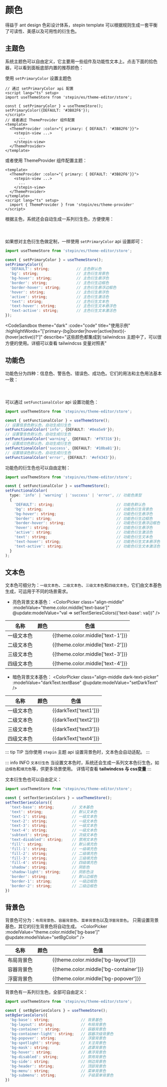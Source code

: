 <script setup>
  import { ref, watch, reactive} from 'vue';
  import ColorPicker from 'stepin/es/color-picker';
  import LabelWrapper from 'stepin/es/label-wrapper';
  import useThemeStore from 'stepin/es/theme-editor/store';
  import CodeSandbox from 'stepin/es/code-sandbox';
  import {storeToRefs} from 'pinia'

  const themeStore = useThemeStore();

  const { setPrimaryColor, setFont, setFunctionalColor, setTextSeriesColors, setBgSeriesColors } = themeStore;
  const { theme } = storeToRefs(themeStore);
  
  const color = ref(theme.value.color.primary.DEFAULT)
  setFont({'font-size': '16px'})

  watch(color, (val) => setPrimaryColor({DEFAULT: val}));

  const code = `
<button class="bg-primary text-text-inverse px-2 py-[2px] rounded">默认色</button>
<span class="text-primary-text hover:text-primary-text-hover font-bold ml-2">文本色</span>
<span class="text-primary-text-active ml-2 font-bold">文本激活色</span>
<span class="p-1 border border-solid border-primary-border hover:border-primary-border-hover ml-2">边框色</span>
<span class="bg-primary-bg inline-block p-1 hover:bg-primary-bg-hover ml-2">背景色</span>`

  const functionColors = [
    {title: '信息色', key: 'info'},
    {title: '警告色', key: 'warning'},
    {title: '成功色', key: 'success'},
    {title: '错误色', key: 'error'},
  ]

  const darkText = reactive({
    textBase: '#fff',
    text1: 'rgb(255, 255, 255)',
    text2: 'rgba(255, 255, 255, 0.85)',
    text3: 'rgba(255, 255, 255, 0.65)',
    text4: 'rgba(255, 255, 255, 0.45)',
  })

  setBgSeriesColors({'bg-base': '#23272E'}, true, '.dark-text-picker+table')

  function setDarkText(val) {
    const modify = setTextSeriesColors({'text-base': val}, '.dark-text-picker+table')
    console.log()
    darkText.textBase = val
    darkText.text1 = modify['text-1']
    darkText.text2 = modify['text-2']
    darkText.text3 = modify['text-3']
    darkText.text4 = modify['text-4']
  }

  const bgColor = reactive({
    bgBase: '#fff',
    bgLayout: '#fff',
    bgContainer: '#fff',
    bgPopover: '#fff',
  })

  function setBgColor(color) {
    const modify = setBgSeriesColors({'bg-base': color})
    setBgSeriesColors({'bg-side': modify['bg-layout']})
  }

</script>
# 颜色
得益于 ant design 色彩设计体系，stepin template 可以根据规则生成一套平衡了可读性、美感以及可用性的衍生色。
## 主题色
系统主题色可以自由定义，它主要用一些组件及功能性文本上。点击下面的拾色器，可以看到面板底部内置的推荐颜色：
<ColorPicker v-model="color" />

使用 `setPrimaryColor` 设置主题色

```vue
// 通过 setPrimaryColor api 配置
<script lang="ts" setup>
import useThemeStore from 'stepin/es/theme-editor/store';

const { setPrimaryColor } = useThemeStore();
setPrimaryColor({DEFAULT: '#3B82F6'});
</script>
// 或者通过 ThemeProvider 组件配置
<template>
  <ThemeProvider :color="{ primary: { DEFAULT: '#3B82F6'}}">
    <stepin-view ...>
      ...
    </stepin-view>
  </ThemeProvider>
</template>
```
或者使用 ThemeProvider 组件配置主题：
```vue
<template>
  <ThemeProvider :color="{ primary: { DEFAULT: '#3B82F6'}}">
    <stepin-view ...>
      ...
    </stepin-view>
  </ThemeProvider>
</template>
<script lang="ts" setup>
  import { ThemeProvider } from 'stepin/es/theme-provider'
</script>
```
根据主色，系统还会自动生成一系列衍生色，方便使用：
<div style="display: flex; algin-items:center;">
  <ColorPicker v-model="color" />
  <div class="color-palate">
    <div class="color-item" :style="`background: var(--color-primary-${i})`" v-for="i in 10" />
  </div>
</div>

如果想对主色衍生色做定制，一样使用 `setPrimaryColor` api 设置即可：

```ts
import useThemeStore from 'stepin/es/theme-editor/store';

const { setPrimaryColor } = useThemeStore();
setPrimaryColor({
  'DEFAULT': string;            // 主色默认色
  'bg': string;                 // 主色衍生背景色
  'bg-hover': string;           // 主色衍生悬浮色
  'border': string;             // 主色衍生边框色
  'border-hover': string;       // 主色衍生悬浮边框色
  'hover': string;              // 主色衍生悬浮色
  'active': string;             // 主色衍生激活色
  'text': string;               // 主色衍生文本色
  'text-hover': string;         // 主色衍生文本悬浮色
  'text-active': string;        // 主色衍生文本激活色
});
```
<CodeSandbox
  theme="dark"
  :code="code"
  title="使用示例"
  :highlightWords="['primary-(bg|border|hover|active|text)(-(hover|active))?']"
  describe="这些颜色都集成到 tailwindcss 主题中了，可以很方便的使用。详细可以查看 tailwindcss 变量对照表"
>
  <div v-html="code"></div>
</CodeSandbox>

## 功能色
功能色分为四种：信息色、警告色、错误色、成功色。它们的用法和主色用法基本一致：
<LabelWrapper :label="color.title" v-for="color in functionColors">
  <div class="flex items-center">
    <ColorPicker
      :modelValue="theme.color[color.key].DEFAULT"
      @update:modelValue="val => setFunctionalColor(color.key, {DEFAULT: val})"
    />
    <div class="color-palate">
      <div class="color-item" :style="`background: var(--color-${color.key}-${i})`" v-for="i in 10"></div>
    </div>
  </div>
</LabelWrapper>

可以通过 `setFunctionalColor` api 设置功能色：
```ts
import useThemeStore from 'stepin/es/theme-editor/store';

const { setFunctionalColor } = useThemeStore();
// 设置信息色默认色，自动生成衍生色
setFunctionalColor('info', {DEFAULT: '#0ea5e9'});
// 设置警告色默认色，自动生成衍生色
setFunctionalColor('warning', {DEFAULT: '#f97316'});
// 设置成功色默认色，自动生成衍生色
setFunctionalColor('success', {DEFAULT: '#10ba81'});
// 设置错误色默认色，自动生成衍生色
setFunctionalColor('error', {DEFAULT: '#ef4343'});
```
功能色的衍生色也可以自由定制：
```ts
import useThemeStore from 'stepin/es/theme-editor/store';

const { setFunctionalColor } = useThemeStore();
setFunctionalColor(
  type: 'info' | 'warning' | 'success' | 'error', // 功能色类型
  {
    'DEFAULT': string;                            // 功能色默认色
    'bg': string;                                 // 功能色衍生背景色
    'bg-hover': string;                           // 功能色衍生悬浮色
    'border': string;                             // 功能色衍生边框色
    'border-hover': string;                       // 功能色衍生悬浮边框色
    'hover': string;                              // 功能色衍生悬浮色
    'active': string;                             // 功能色衍生激活色
    'text': string;                               // 功能色衍生文本色
    'text-hover': string;                         // 功能色衍生文本悬浮色
    'text-active': string;                        // 功能色衍生文本激活色
  }
);
```
## 文本色
文本色可细分为：`一级文本色`、`二级文本色`、`三级文本色`和`四级文本色`，它们由文本基色生成，可运用于不同的场景需求。
* 亮色背景文本基色：
<ColorPicker class="align-middle" :modelValue="theme.color.middle['text-base']" @update:modelValue="val => setTextSeriesColors({'text-base': val})" />

| 名称 | 颜色 | 色值 |
|--|:--:|--|
|一级文本色|<div class="bg-text rounded inline-block h-5 w-5"></div>|{{theme.color.middle['text-1']}}|
|二级文本色|<div class="bg-text-2 rounded inline-block h-5 w-5"></div>|{{theme.color.middle['text-2']}}|
|三级文本色|<div class="bg-text-3 rounded inline-block h-5 w-5"></div>|{{theme.color.middle['text-3']}}|
|四级文本色|<div class="bg-text-4 rounded inline-block h-5 w-5"></div>|{{theme.color.middle['text-4']}}|

* 暗色背景文本基色：
<ColorPicker class="align-middle dark-text-picker" :modelValue="darkText.textBase"
@update:modelValue="setDarkText" />

| 名称 | 颜色 | 色值 |
|--|:--:|--|
|一级文本色|<div class="bg-text rounded inline-block h-5 w-5"></div>|{{darkText['text1']}}|
|二级文本色|<div class="bg-text-2 rounded inline-block h-5 w-5"></div>|{{darkText['text2']}}|
|三级文本色|<div class="bg-text-3 rounded inline-block h-5 w-5"></div>|{{darkText['text3']}}|
|四级文本色|<div class="bg-text-4 rounded inline-block h-5 w-5"></div>|{{darkText['text4']}}|

::: tip TIP
当你使用 `stepin` 主题 api 设置背景色时，文本色会自动适配。
:::

::: info INFO `文本衍生色`
当设置文本色时，系统还会生成一系列文本色衍生色，如`边框色`和`填充色`等，供更多场景使用。
详情可查看 **tailwindcss 与 css变量**
:::

文本衍生色也可以自由定义：
``` ts
import useThemeStore from 'stepin/es/theme-editor/store';

const { setTextSeriesColors } = useThemeStore();
setTextSeriesColors({
  'text-base': string;        // 文本基色
  'text': string;             // 默认文本色
  'text-1': string;           // 一级文本色
  'text-2': string;           // 一级文本色
  'text-3': string;           // 一级文本色
  'text-4': string;           // 一级文本色
  'subtext': string;          // 次级文本色
  'text-disabled': string;    // 禁用文本色
  'fill': string;             // 默认填充色
  'fill-1': string;           // 一级填充色
  'fill-2': string;           // 二级填充色
  'fill-3': string;           // 三级填充色
  'fill-4': string;           // 四级填充色
  'shadow': string;           // 阴影色
  'shadow-light': string;     // 阴影色淡
  'border': string;           // 默认边框色
  'border-1': string;         // 一级边框色
  'border-2': string;         // 二级边框色
})
```
## 背景色
背景色可分为：`布局背景色`、`容器背景色`、`菜单背景色`以及`浮窗背景色`。
只需设置背景基色，其它的衍生背景色将自动生成。
<ColorPicker :modelValue="theme.color.middle['bg-base']" @update:modelValue="setBgColor" />

|名称|颜色|色值|
|--|--|--|
|布局背景色|<div class="h-5 w-5 bg-layout border border-solid border-border"></div>|{{theme.color.middle['bg-layout']}}|
|容器背景色|<div class="h-5 w-5 bg-container border border-solid border-border"></div>|{{theme.color.middle['bg-container']}}|
|浮窗背景色|<div class="h-5 w-5 bg-popover border border-solid border-border"></div>|{{theme.color.middle['bg-popover']}}|

背景色有一系列衍生色，全部可自由定义：
```ts
import useThemeStore from 'stepin/es/theme-editor/store';

const { setBgSeriesColors } = useThemeStore();
setBgSeriesColors({
  'bg-base': string;              // 背景基色
  'bg-layout': string;            // 布局背景色
  'bg-container': string;         // 容器背景色
  'bg-container-light': string;   // 容器次级背景色
  'bg-popover': string;           // 浮窗背景色
  'bg-spotlight': string;         // 关注背景色
  'bg-mask': string;              // 遮罩背景色
  'bg-hover': string;             // 悬浮背景色
  'bg-disabled': string;          // 禁用背景色
  'bg-side': string;              // 侧边背景色
  'bg-header': string;            // 顶部背景色
  'bg-menu': string;              // 菜单背景色
  'bg-submenu': string;           // 子级菜单背景色
})
```

<style lang="less">
.color-palate {
  display: inline-grid;
  margin-left: 24px;
  grid-template-columns: repeat(10, 1fr);
  border: 1px solid var(--color-border);
  border-radius: 2px;
  overflow: hidden;
  .color-item {
    width: 24px;
    height: 24px;
  }
}
.dark-text-picker+table {
  color: var(--color-text);
  th {
    background: var(--color-bg-container-light);
    color: var(--color-text-2);
    border-color: var(--color-border);
  }
  td {
    border-color: var(--color-border);
  }
  tr {
    background: var(--color-bg-container);
  }
  tr:nth-child(2n) {
    background: var(--color-bg-container-light);
  }
  tr:nth-child(1) {
    color: var(--color-text);
  }
  tr:nth-child(2) {
    color: var(--color-text-2);
  }
  tr:nth-child(3) {
    color: var(--color-text-3);
  }
  tr:nth-child(4) {
    color: var(--color-text-4);
  }
}
.vp-doc table {
  tr:nth-child(2n), th {
    background: var(--color-bg-container-light);
  }
  th {
    color: var(--color-text-2);
  }
  td, th {
    border-color: var(--color-border);
  }
}
</style>